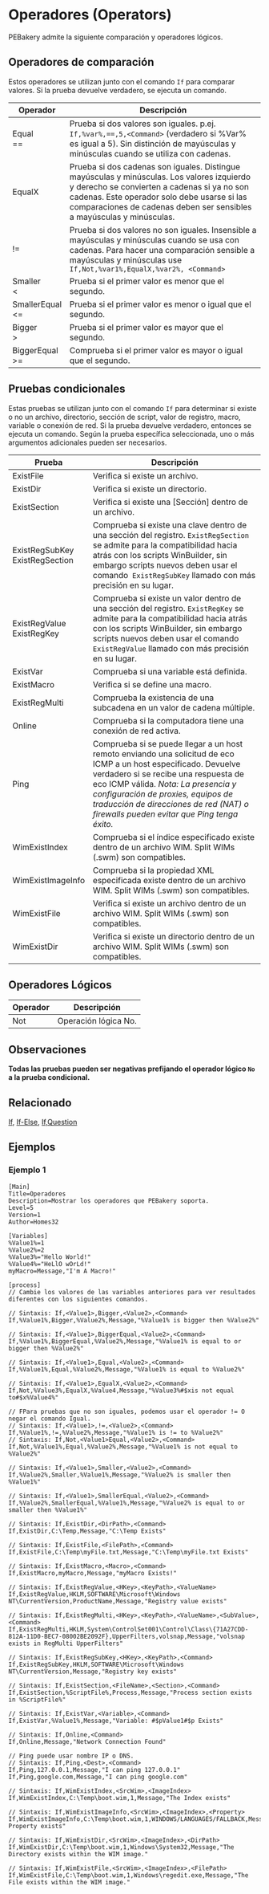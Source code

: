 # Operadores (Operators)

PEBakery admite la siguiente comparación y operadores lógicos.

## Operadores de comparación

Estos operadores se utilizan junto con el comando `If` para comparar valores. Si la prueba devuelve verdadero, se ejecuta un comando.

| Operador | Descripción |
| --- | --- |
| Equal<br/>== | Prueba si dos valores son iguales. p.ej. `If,%var%,==,5,<Command>` (verdadero si %Var% es igual a 5). Sin distinción de mayúsculas y minúsculas cuando se utiliza con cadenas. |
| EqualX | Prueba si dos cadenas son iguales. Distingue mayúsculas y minúsculas. Los valores izquierdo y derecho se convierten a cadenas si ya no son cadenas. Este operador solo debe usarse si las comparaciones de cadenas deben ser sensibles a mayúsculas y minúsculas. |
| != | Prueba si dos valores no son iguales. Insensible a mayúsculas y minúsculas cuando se usa con cadenas. Para hacer una comparación sensible a mayúsculas y minúsculas use `If,Not,%var1%,EqualX,%var2%, <Command>` |
| Smaller<br/>< | Prueba si el primer valor es menor que el segundo. |
| SmallerEqual<br/><= | Prueba si el primer valor es menor o igual que el segundo. |
| Bigger<br/>> | Prueba si el primer valor es mayor que el segundo. |
| BiggerEqual<br/>>= | Comprueba si el primer valor es mayor o igual que el segundo. |

## Pruebas condicionales

Estas pruebas se utilizan junto con el comando `If` para determinar si existe o no un archivo, directorio, sección de script, valor de registro, macro, variable o conexión de red. Si la prueba devuelve verdadero, entonces se ejecuta un comando. Según la prueba específica seleccionada, uno o más argumentos adicionales pueden ser necesarios.

| Prueba | Descripción |
| --- | --- |
| ExistFile | Verifica si existe un archivo. |
| ExistDir | Verifica si existe un directorio. |
| ExistSection | Verifica si existe una [Sección] dentro de un archivo. |
| ExistRegSubKey<br/>ExistRegSection | Comprueba si existe una clave dentro de una sección del registro. `ExistRegSection` se admite para la compatibilidad hacia atrás con los scripts WinBuilder, sin embargo scripts nuevos deben usar el comando` ExistRegSubKey` llamado con más precisión en su lugar. |
| ExistRegValue<br/>ExistRegKey | Comprueba si existe un valor dentro de una sección del registro. `ExistRegKey` se admite para la compatibilidad hacia atrás con los scripts WinBuilder, sin embargo scripts nuevos deben usar el comando` ExistRegValue` llamado con más precisión en su lugar. |
| ExistVar | Comprueba si una variable está definida. |
| ExistMacro | Verifica si se define una macro. |
| ExistRegMulti | Comprueba la existencia de una subcadena en un valor de cadena múltiple. |
| Online | Comprueba si la computadora tiene una conexión de red activa. |
| Ping | Comprueba si se puede llegar a un host remoto enviando una solicitud de eco ICMP a un host especificado. Devuelve verdadero si se recibe una respuesta de eco ICMP válida. *Nota: La presencia y configuración de proxies, equipos de traducción de direcciones de red (NAT) o firewalls pueden evitar que Ping tenga éxito.* |
| WimExistIndex | Comprueba si el índice especificado existe dentro de un archivo WIM. Split WIMs (.swm) son compatibles. |
| WimExistImageInfo | Comprueba si la propiedad XML especificada existe dentro de un archivo WIM. Split WIMs (.swm) son compatibles. |
| WimExistFile | Verifica si existe un archivo dentro de un archivo WIM. Split WIMs (.swm) son compatibles. |
| WimExistDir | Verifica si existe un directorio dentro de un archivo WIM. Split WIMs (.swm) son compatibles. |

## Operadores Lógicos

| Operador | Descripción |
| --- | --- |
| Not | Operación lógica No. |

## Observaciones

**Todas las pruebas pueden ser negativas prefijando el operador lógico `No` a la prueba condicional.**

## Relacionado

[If](./If.md), [If-Else](./If-Else.md), [If,Question](./If-Question.md)

## Ejemplos

### Ejemplo 1

```pebakery
[Main]
Title=Operadores
Description=Mostrar los operadores que PEBakery soporta.
Level=5
Version=1
Author=Homes32

[Variables]
%Value1%=1
%Value2%=2
%Value3%="Hello World!"
%Value4%="HeLlO wOrLd!"
myMacro=Message,"I'm A Macro!"

[process]
// Cambie los valores de las variables anteriores para ver resultados diferentes con los siguientes comandos.

// Sintaxis: If,<Value1>,Bigger,<Value2>,<Command>
If,%Value1%,Bigger,%Value2%,Message,"%Value1% is bigger then %Value2%"

// Sintaxis: If,<Value1>,BiggerEqual,<Value2>,<Command>
If,%Value1%,BiggerEqual,%Value2%,Message,"%Value1% is equal to or bigger then %Value2%"

// Sintaxis: If,<Value1>,Equal,<Value2>,<Command>
If,%Value1%,Equal,%Value2%,Message,"%Value1% is equal to %Value2%"

// Sintaxis: If,<Value1>,EqualX,<Value2>,<Command>
If,Not,%Value3%,EqualX,%Value4,Message,"%Value3%#$xis not equal to#$x%Value4%"

// FPara pruebas que no son iguales, podemos usar el operador != O negar el comando Igual.
// Sintaxis: If,<Value1>,!=,<Value2>,<Command>
If,%Value1%,!=,%Value2%,Message,"%Value1% is != to %Value2%"
// Sintaxis: If,Not,<Value1>Equal,<Value2>,<Command>
If,Not,%Value1%,Equal,%Value2%,Message,"%Value1% is not equal to %Value2%"

// Sintaxis: If,<Value1>,Smaller,<Value2>,<Command>
If,%Value2%,Smaller,%Value1%,Message,"%Value2% is smaller then %Value1%"

// Sintaxis: If,<Value1>,SmallerEqual,<Value2>,<Command>
If,%Value2%,SmallerEqual,%Value1%,Message,"%Value2% is equal to or smaller then %Value1%"

// Sintaxis: If,ExistDir,<DirPath>,<Command>
If,ExistDir,C:\Temp,Message,"C:\Temp Exists"

// Sintaxis: If,ExistFile,<FilePath>,<Command>
If,ExistFile,C:\Temp\myFile.txt,Message,"C:\Temp\myFile.txt Exists"

// Sintaxis: If,ExistMacro,<Macro>,<Command>
If,ExistMacro,myMacro,Message,"myMacro Exists!"

// Sintaxis: If,ExistRegValue,<HKey>,<KeyPath>,<ValueName>
If,ExistRegValue,HKLM,SOFTWARE\Microsoft\Windows NT\CurrentVersion,ProductName,Message,"Registry value exists"

// Sintaxis: If,ExistRegMulti,<HKey>,<KeyPath>,<ValueName>,<SubValue>,<Command>
If,ExistRegMulti,HKLM,System\ControlSet001\Control\Class\{71A27CDD-812A-11D0-BEC7-08002BE2092F},UpperFilters,volsnap,Message,"volsnap exists in RegMulti UpperFilters"

// Sintaxis: If,ExistRegSubKey,<HKey>,<KeyPath>,<Command>
If,ExistRegSubKey,HKLM,SOFTWARE\Microsoft\Windows NT\CurrentVersion,Message,"Registry key exists"

// Sintaxis: If,ExistSection,<FileName>,<Section>,<Command>
If,ExistSection,%ScriptFile%,Process,Message,"Process section exists in %ScriptFile%"

// Sintaxis: If,ExistVar,<Variable>,<Command>
If,ExistVar,%Value1%,Message,"Variable: #$pValue1#$p Exists"

// Sintaxis: If,Online,<Command>
If,Online,Message,"Network Connection Found"

// Ping puede usar nombre IP o DNS.
// Sintaxis: If,Ping,<Dest>,<Command>
If,Ping,127.0.0.1,Message,"I can ping 127.0.0.1"
If,Ping,google.com,Message,"I can ping google.com"

// Sintaxis: If,WimExistIndex,<SrcWim>,<ImageIndex>
If,WimExistIndex,C:\Temp\boot.wim,1,Message,"The Index exists"

// Sintaxis: If,WimExistImageInfo,<SrcWim>,<ImageIndex>,<Property>
If,WimExistImageInfo,C:\Temp\boot.wim,1,WINDOWS/LANGUAGES/FALLBACK,Message,"The Property exists"

// Sintaxis: If,WimExistDir,<SrcWim>,<ImageIndex>,<DirPath>
If,WimExistDir,C:\Temp\boot.wim,1,Windows\System32,Message,"The Directory exists within the WIM image."

// Sintaxis: If,WimExistFile,<SrcWim>,<ImageIndex>,<FilePath>
If,WimExistFile,C:\Temp\boot.wim,1,Windows\regedit.exe,Message,"The File exists within the WIM image."

```
